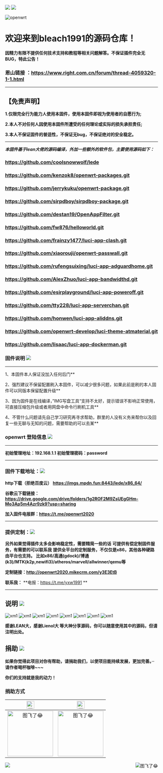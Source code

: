![](https://visitor-badge.glitch.me/badge?page_id=bleach1991-visitor-badge)
[![](https://img.shields.io/badge/TG群-点击加入-FFFFFF.svg)](https://t.me/openwrt2020)

![openwrt](https://user-images.githubusercontent.com/47608286/116703960-6fa77e80-a9fd-11eb-8077-f38610a4babc.png)


欢迎来到bleach1991的源码仓库！
=
**因精力有限不提供任何技术支持和教程等相关问题解答。不保证插件完全无BUG，特此公告！**

### 恩山链接 ：https://www.right.com.cn/forum/thread-4059320-1-1.html
------------------------------------------------------

## 【免责声明】
**1.仅限完全行为能力人使用本固件，使用本固件即视为使用者的自愿行为;**

**2.本人不对任何人因使用本固件所遭受的任何理论或实际的损失承担责任;**

**3.本人不保证固件的普适性，不保证无bug，不保证绝对的安全稳定。**

----------------------------------------------------

***本固件基于lean大佬的源码编译，外加一些额外的软件包，主要使用源码如下：***

### https://github.com/coolsnowwolf/lede
### https://github.com/kenzok8/openwrt-packages.git
### https://github.com/jerrykuku/openwrt-package.git
### https://github.com/sirpdboy/sirpdboy-package.git
### https://github.com/destan19/OpenAppFilter.git
### https://github.com/fw876/helloworld.git
### https://github.com/frainzy1477/luci-app-clash.git
### https://github.com/xiaorouji/openwrt-passwall.git
### https://github.com/rufengsuixing/luci-app-adguardhome.git
### https://github.com/AlexZhuo/luci-app-bandwidthd.git
### https://github.com/esirplayground/luci-app-poweroff.git
### https://github.com/tty228/luci-app-serverchan.git
### https://github.com/honwen/luci-app-aliddns.git
### https://github.com/openwrt-develop/luci-theme-atmaterial.git
### https://github.com/lisaac/luci-app-dockerman.git


### 固件说明 [![](https://img.shields.io/badge/-固件说明-F5F5F5.svg)](#固件说明-) 
---------------------------------------------------

1、本固件本人保证没加入任何后门**

2、强烈建议不保留配置刷入本固件，可以减少很多问题，如果此前是刷的本人固件可以同版本保留配置升级**

3、因为固件是在线编译，”IMG写盘工具“支持不太好，提示错误不影响正常使用，可直接压缩包升级或者用网盘中命令行刷机工具**

4、不管什么问题请先自己学习研究再寻求帮助，群里的人没有义务来帮你以及回复一些无聊与无知的问题，需要帮助的可以去某**


 
### openwrt 登陆信息 [![](https://img.shields.io/badge/-登陆信息-F5F5F5.svg)](#登陆信息-)

---------------------------------------------------------------------------------------  

**初始管理地址：192.168.1.1       初始管理密码：password**

---------------------------------------------------------------------------------------

### 固件下载地址：[![](https://img.shields.io/badge/-固件下载-F5F5F5.svg)](#固件下载-)

**http下载（拒绝百度云）**
**https://imgs.mpdn.fun:8443/lede/x86_64/**

**谷歌云下载链接：https://drive.google.com/drive/folders/1g2ROF2M9ZsUEgGHm-Mo3Ap5m4Azr9zk9?usp=sharing**

**加入固件电报群：https://t.me/openwrt2020**

--------------------------------------------------------------

### 提供定制：[![](https://img.shields.io/badge/-提供定制-F5F5F5.svg)](#提供定制-)

**另外如果觉得插件太多会影响稳定性，需要精简一些的话**
**可提供有偿定制固件服务，有需要的可以联系我**
**提供全平台的定制服务，不仅仅是x86，其他各种硬路由平台也支持。**
**比如x86/高通(gdock)/博通(k3)/MTK(k2p,newifi3)/atheros/marvell/allwinner/qemu等**

**定制链接：http://openwrt2020.mikecrm.com/y3E3EtB**

**联系我：**
  **电报：https://t.me/yxw1991 **


--------------------------------------------------------------


## 说明 [![](https://img.shields.io/badge/-说明-F5F5F5.svg)](#说明-)


![xm1](img/plus/all.png)
![xm1](img/概览.JPG)
![xm1](img/实时监控.JPG)
![xm1](img/ttyd.JPG)
![xm1](img/hello.JPG)
![xm1](img/passwall.JPG)
![xm1](img/ssr.JPG)
![xm1](img/实时流量监测.JPG)

**感谢LEAN大，感谢Lienol大 等大神分享源码，你可以随意使用其中的源码，但请注明出处。**


## 捐助 [![](https://img.shields.io/badge/-捐助-F5F5F5.svg)](#捐助-) 

**如果你觉得此项目对你有帮助，请捐助我们，以使项目能持续发展，更加完善。··请作者喝杯咖啡~~~**

**你们的支持就是我的动力！**

### 捐助方式

|     <img src="https://img.shields.io/badge/-支付宝-F5F5F5.svg" href="#赞助支持本项目-" height="25" alt="图飞了😂"/>  |  <img src="https://img.shields.io/badge/-微信-F5F5F5.svg" height="25" alt="图飞了😂" href="#赞助支持本项目-"/>  | 
| :-----------------: | :-------------: |
|<img src="https://user-images.githubusercontent.com/47608286/116705490-2a844c00-a9ff-11eb-9b90-8e7378aae332.jpg" width="150" height="150" alt="图飞了😂" href="#赞助支持本项目-"/>|<img src="https://user-images.githubusercontent.com/47608286/116706779-94512580-aa00-11eb-9e0c-ade6ca5f0a87.png" width="150" height="150" alt="图飞了😂" href="#赞助支持本项目-"/>|

<a href="#readme">
    <img src="https://img.shields.io/badge/-返回顶部-orange.svg" alt="图飞了😂" title="返回顶部" align="right"/>
</a>

[![](https://img.shields.io/badge/TG群-点击加入-FFFFFF.svg)](https://t.me/openwrt2020)
